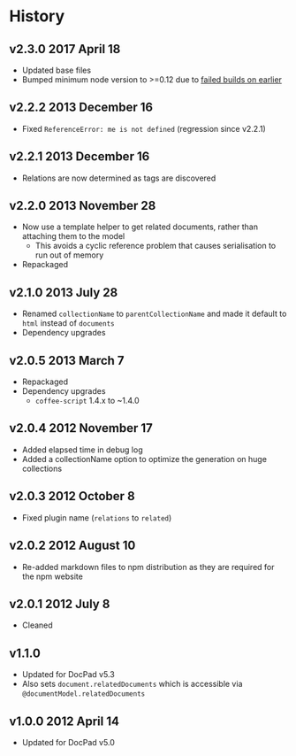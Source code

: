 # History

## v2.3.0 2017 April 18
- Updated base files
- Bumped minimum node version to >=0.12 due to [failed builds on earlier](https://travis-ci.org/docpad/docpad-plugin-related/builds/223019640)

## v2.2.2 2013 December 16
- Fixed `ReferenceError: me is not defined` (regression since v2.2.1)

## v2.2.1 2013 December 16
- Relations are now determined as tags are discovered

## v2.2.0 2013 November 28
- Now use a template helper to get related documents, rather than attaching them to the model
	- This avoids a cyclic reference problem that causes serialisation to run out of memory
- Repackaged

## v2.1.0 2013 July 28
- Renamed `collectionName` to `parentCollectionName` and made it default to `html` instead of `documents`
- Dependency upgrades

## v2.0.5 2013 March 7
- Repackaged
- Dependency upgrades
	-  `coffee-script` 1.4.x to ~1.4.0

## v2.0.4 2012 November 17
- Added elapsed time in debug log
- Added a collectionName option to optimize the generation on huge collections

## v2.0.3 2012 October 8
- Fixed plugin name (`relations` to `related`)

## v2.0.2 2012 August 10
- Re-added markdown files to npm distribution as they are required for the npm website

## v2.0.1 2012 July 8
- Cleaned

## v1.1.0
- Updated for DocPad v5.3
- Also sets `document.relatedDocuments` which is accessible via `@documentModel.relatedDocuments`

## v1.0.0 2012 April 14
- Updated for DocPad v5.0
